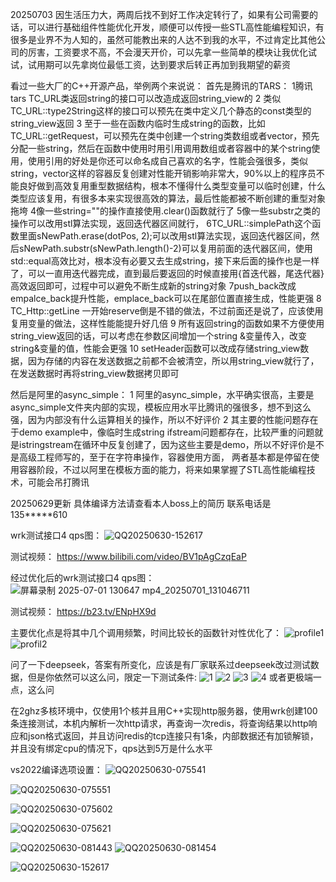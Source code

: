 20250703  因生活压力大，两周后找不到好工作决定转行了，如果有公司需要的话，可以进行基础组件性能优化开发，顺便可以传授一些STL高性能编程知识，有很多是业界不为人知的，虽然可能教出来的人达不到我的水平，不过肯定比其他公司的厉害，工资要求不高，不会漫天开价，可以先拿一些简单的模块让我优化试试，试用期可以先拿岗位最低工资，达到要求后转正再加到我期望的薪资

看过一些大厂的C++开源产品，举例两个来说说：
首先是腾讯的TARS：
1腾讯tars TC_URL类返回string的接口可以改造成返回string_view的
2 类似TC_URL::type2String这样的接口可以预先在类中定义几个静态的const类型的string_view返回
3 至于一些在函数内临时生成string的函数，比如TC_URL::getRequest，可以预先在类中创建一个string类数组或者vector，预先分配一些string，然后在函数中使用时用引用调用数组或者容器中的某个string使用，使用引用的好处是你还可以命名成自己喜欢的名字，性能会强很多，类似string，vector这样的容器反复创建对性能开销影响非常大，90%以上的程序员不能良好做到高效复用重型数据结构，根本不懂得什么类型变量可以临时创建，什么类型应该复用，有很多本来实现很高效的算法，最后性能都被不断创建的重型对象拖垮
4像一些string=""的操作直接使用.clear()函数就行了
5像一些substr之类的操作可以改用stl算法实现，返回迭代器区间就行，
6TC_URL::simplePath这个函数里面sNewPath.erase(dotPos, 2);可以改用stl算法实现，返回迭代器区间，然后sNewPath.substr(sNewPath.length()-2)可以复用前面的迭代器区间，使用std::equal高效比对，根本没有必要又去生成string，接下来后面的操作也是一样了，可以一直用迭代器完成，直到最后要返回的时候直接用{首迭代器，尾迭代器}高效返回即可，过程中可以避免不断生成新的string对象
7push_back改成empalce_back提升性能，emplace_back可以在尾部位置直接生成，性能更强
8 TC_Http::getLine 一开始reserve倒是不错的做法，不过前面还是说了，应该使用复用变量的做法，这样性能能提升好几倍
9 所有返回string的函数如果不方便使用string_view返回的话，可以考虑在参数区间增加一个string &变量传入，改变string&变量的值，性能会更强
10 setHeader函数可以改成存储string_view数据，因为存储的内容在发送数据之前都不会被清空，所以用string_view就行了，在发送数据时再将string_view数据拷贝即可

然后是阿里的async_simple：
1 阿里的async_simple，水平确实很高，主要是async_simple文件夹内部的实现，模板应用水平比腾讯的强很多，想不到这么强，因为内部没有什么运算相关的操作，所以不好评价
2  其主要的性能问题存在于demo example中，像临时生成string ifstream问题都存在，比较严重的问题就是istringstream在循环中反复创建了，因为这些主要是demo，所以不好评价是不是高级工程师写的，至于在字符串操作，容器使用方面， 两者基本都是停留在使用容器阶段，不过以阿里在模板方面的能力，将来如果掌握了STL高性能编程技术，可能会吊打腾讯




20250629更新  具体编译方法请查看本人boss上的简历   联系电话是135*****610



wrk测试接口4 qps图：
![QQ20250630-152617](https://github.com/user-attachments/assets/da3ea4b5-2657-4553-aa7a-e976055663bc)

测试视频：
https://www.bilibili.com/video/BV1pAgCzqEaP

经过优化后的wrk测试接口4  qps图：
![屏幕录制 2025-07-01 130647 mp4_20250701_131046711](https://github.com/user-attachments/assets/2b226413-54ba-4e75-bfbc-6b76f7176f50)

测试视频：
https://b23.tv/ENpHX9d

主要优化点是将其中几个调用频繁，时间比较长的函数针对性优化了：
![profile1](https://github.com/user-attachments/assets/e0a2ae49-6852-4cd9-bad1-dc4382dbe819)
![profil2](https://github.com/user-attachments/assets/27e4dcde-9714-4b9a-bf70-a0e8ba0ab7df)





问了一下deepseek，答案有所变化，应该是有厂家联系过deepseek改过测试数据，但是你依然可以这么问，限定一下测试条件:
![1](https://github.com/user-attachments/assets/124e547b-f275-4c6b-bfa9-8e848f925e84)
![2](https://github.com/user-attachments/assets/8f247d72-cae1-4fca-8e40-ce114dd1bbd0)
![3](https://github.com/user-attachments/assets/26003e29-161d-45ea-8ff3-f8e313df45e1)
![4](https://github.com/user-attachments/assets/60b50fc1-d306-4557-82b8-e135832f27ad)
或者更极端一点，这么问 

在2ghz多核环境中，仅使用1个核并且用C++实现http服务器，使用wrk创建100条连接测试，本机内解析一次http请求，再查询一次redis，将查询结果以http响应和json格式返回，并且访问redis的tcp连接只有1条，内部数据还有加锁解锁，并且没有绑定cpu的情况下，qps达到5万是什么水平










vs2022编译选项设置：
![QQ20250630-075541](https://github.com/user-attachments/assets/e48d1fee-c0fb-440d-bb53-1fc784cbc389)

![QQ20250630-075551](https://github.com/user-attachments/assets/6fd00da1-3e50-4a33-9172-64032b01911d)

![QQ20250630-075602](https://github.com/user-attachments/assets/b80ccb84-048f-4090-bc79-b6c5ac38d156)

![QQ20250630-075621](https://github.com/user-attachments/assets/64aeff04-3978-4fe6-a21f-99cbec8498dc)

![QQ20250630-081443](https://github.com/user-attachments/assets/544e0d9f-1f97-4960-8c10-c828d2b75d34)
![QQ20250630-081454](https://github.com/user-attachments/assets/97f3efe0-2a98-4dbb-bf97-fba6ebd34549)

![QQ20250630-152617](https://github.com/user-attachments/assets/0a570152-e83f-4566-be2b-ad7934b90886)
